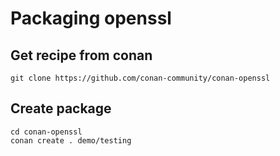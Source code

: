 # Packaging openssl

## Get recipe from conan

```
git clone https://github.com/conan-community/conan-openssl
```

## Create package

```
cd conan-openssl
conan create . demo/testing
```
